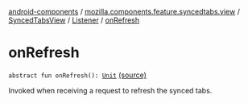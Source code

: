 [android-components](../../../index.md) / [mozilla.components.feature.syncedtabs.view](../../index.md) / [SyncedTabsView](../index.md) / [Listener](index.md) / [onRefresh](./on-refresh.md)

# onRefresh

`abstract fun onRefresh(): `[`Unit`](https://kotlinlang.org/api/latest/jvm/stdlib/kotlin/-unit/index.html) [(source)](https://github.com/mozilla-mobile/android-components/blob/master/components/feature/syncedtabs/src/main/java/mozilla/components/feature/syncedtabs/view/SyncedTabsView.kt#L55)

Invoked when receiving a request to refresh the synced tabs.

